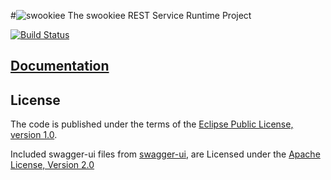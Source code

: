 #![swookiee](http://www.gravatar.com/avatar/62cf8eb12029b66dfa837efa365f12b4) The swookiee REST Service Runtime Project

[![Build Status](https://travis-ci.org/swookiee/com.swookiee.runtime.png?branch=develop)](https://travis-ci.org/swookiee/com.swookiee.runtime)

## [Documentation](http://swookiee.com)

## License
The code is published under the terms of the [Eclipse Public License, version 1.0](http://www.eclipse.org/legal/epl-v10.html).

Included swagger-ui files from [swagger-ui](https://github.com/wordnik/swagger-ui), are Licensed under the [Apache License, Version 2.0](http://www.apache.org/licenses/LICENSE-2.0)
